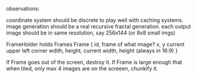 observations:

coordinate system should be discrete to play well with caching systems.
image generation should be a real recursive fractal generation.
each output image should be in same resolution, say 256x144 (or 8x8 small imgs)


FrameHolder holds Frames
Frame {
  id, frame of what image?
  x, y current upper left corner
  wdith, height, current width, height (always in 16:9)
}

If Frame goes out of the screen, destroy it.
If Frame is large enough that when tiled, only max 4 images are on the screeen,
   chunkify it.


